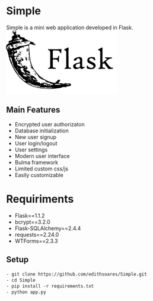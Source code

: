 # Simple

Simple is a mini web application developed in Flask.
![Flask-1.1.2](https://github.com/edithsoares/Simple/blob/master/static/img/flask.png)


## Main Features

- Encrypted user authorizaton
- Database initialization
- New user signup
- User login/logout
- User settings
- Modern user interface
- Bulma framework
- Limited custom css/js
- Easily customizable

# Requiriments

- Flask==1.1.2
- bcrypt==3.2.0
- Flask-SQLAlchemy==2.4.4
- requests==2.24.0
- WTForms==2.3.3

## Setup
``` 
- git clone https://github.com/edithsoares/Simple.git
- cd Simple
- pip install -r requirements.txt
- python app.py
```
